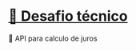 <h1 align="left">
    <a href="https://pt-br.reactjs.org/">🔗 Desafio técnico</a>
</h1>
<p align="left">🚀 API para calculo de juros</p>
